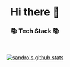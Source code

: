 <h1 align="center">Hi there 👋</h1>

<h3 align="center">📚 Tech Stack 📚</h3>
<p align="center">
  <!--
    <img alt="Python" src="https://img.shields.io/badge/python-%2314354C.svg?&style=for-the-badge&logo=Python&logoColor=white"/>
    <img alt="Docker" src="https://img.shields.io/badge/Docker-2496ED?style=for-the-badge&logo=Docker&logoColor=white"/>
    <img alt="Django" src="https://img.shields.io/badge/Django-092E20?style=for-the-badge&logo=Django&logoColor=white"/> 
  -->
</p>

&nbsp;

<div align="center">
  
  [![sandro's github stats](https://github-readme-stats.vercel.app/api?username=sandropark&theme=react&show_icons=true&hide=contribs,prs&cache_seconds=1800)](https://github.com/sandropark)
  
</div>


  
  


  


